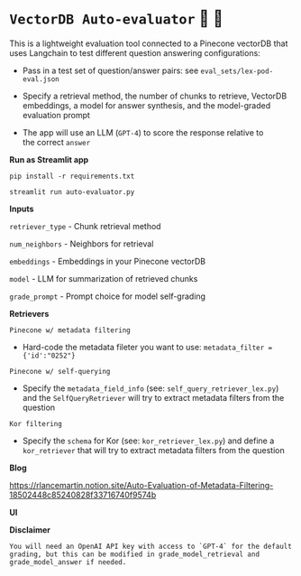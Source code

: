 # `VectorDB Auto-evaluator` :brain: :memo:

This is a lightweight evaluation tool connected to a Pinecone vectorDB that uses Langchain to test different question answering configurations:

- Pass in a test set of question/answer pairs: see `eval_sets/lex-pod-eval.json`

- Specify a retrieval method, the number of chunks to retrieve, VectorDB embeddings, a model for answer synthesis, and the model-graded evaluation prompt

- The app will use an LLM (`GPT-4`) to score the response relative to the correct `answer`

**Run as Streamlit app**

`pip install -r requirements.txt`

`streamlit run auto-evaluator.py`

**Inputs**
 
`retriever_type` - Chunk retrieval method

`num_neighbors` - Neighbors for retrieval 

`embeddings` - Embeddings in your Pinecone vectorDB

`model` - LLM for summarization of retrieved chunks 

`grade_prompt` - Prompt choice for model self-grading

**Retrievers**

`Pinecone w/ metadata filtering`

* Hard-code the metadata fileter you want to use: `metadata_filter = {'id':"0252"}`

`Pinecone w/ self-querying`

* Specify the `metadata_field_info` (see: `self_query_retriever_lex.py`) and the `SelfQueryRetriever` will try to extract metadata filters from the question

`Kor filtering`

* Specify the `schema` for Kor (see: `kor_retriever_lex.py`) and define a `kor_retriever` that will try to extract metadata filters from the question

**Blog**

https://rlancemartin.notion.site/Auto-Evaluation-of-Metadata-Filtering-18502448c85240828f33716740f9574b

**UI**

**Disclaimer**

```You will need an OpenAI API key with access to `GPT-4` for the default grading, but this can be modified in grade_model_retrieval and grade_model_answer if needed.```
